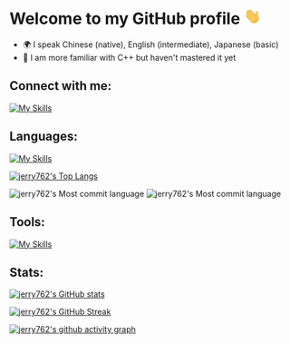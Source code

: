 # Welcome to my GitHub profile <img src="https://raw.githubusercontent.com/jerry762/jerry762/master/images/wave.gif" width="30px">

- 🌍 I speak Chinese (native), English (intermediate), Japanese (basic)
- 🧐 I am more familiar with C++ but haven't mastered it yet

## Connect with me:

[![My Skills](https://skillicons.dev/icons?i=twitter&theme=dark)](https://skillicons.dev)

## Languages:

[![My Skills](https://skillicons.dev/icons?i=cpp,c,py,md,html,css,js&perline=4&theme=dark)](https://skillicons.dev)


[![jerry762's Top Langs](https://github-readme-stats.vercel.app/api/top-langs/?username=jerry762&theme=github_dark&layout=compact)](https://github.com/anuraghazra/github-readme-stats)


![jerry762's Most commit language](https://github-profile-summary-cards.vercel.app/api/cards/repos-per-language?username=jerry762&theme=github_dark) ![jerry762's Most commit language](https://github-profile-summary-cards.vercel.app/api/cards/most-commit-language?username=jerry762&theme=github_dark)

## Tools:


[![My Skills](https://skillicons.dev/icons?i=bash,linux,vscode,visualstudio,vim,git&&theme=dark)](https://skillicons.dev)

## Stats:

[![jerry762's GitHub stats](https://github-readme-stats.vercel.app/api?username=jerry762&theme=github_dark&show_icons=true&hide=contribs,prs)](https://github.com/anuraghazra/github-readme-stats)


[![jerry762's GitHub Streak](https://github-readme-streak-stats.herokuapp.com?user=jerry762&theme=github-dark-blue)](https://git.io/streak-stats#gh-dark-mode-only)


[![jerry762's github activity graph](https://github-readme-activity-graph.vercel.app/graph?username=jerry762&theme=github-dark)](https://github.com/ashutosh00710/github-readme-activity-graph)

